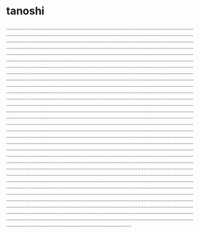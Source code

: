# tanoshi

.......................................................................................................................................................................................................................................................................................................................................................................................................................................................................................................................................................................................................................................................................................................................................................................................................................................................................................................................................................................................................................................................................................................................................................................................................................................................................................................................................................................................................................................................................................................................................................................................................................................................................................................................................................................................................................................................................................................................................................................................................................................................................................................................................................................................................................................................................................................................................................................................................................................................................................................................................................................................................................................................................................................................................................................................................................................................................................................................................................................................................................................................................................................................................................................................................................................................................................................................................................................................................................................................................................................................................................................................................................................................................................................................................................................................................................................................................................................................................................................................................................................................................................